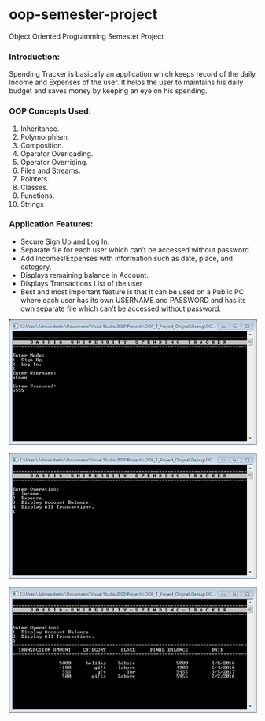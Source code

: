 # oop-semester-project
Object Oriented Programming Semester Project

### Introduction:
Spending Tracker is basically an application which keeps record of the daily Income and Expenses of the user. It helps the user to maintains his daily budget and saves money by keeping an eye on his spending.

### OOP Concepts Used:
1.	Inheritance.
2.	Polymorphism.
3.	Composition.
4.	Operator Overloading.
5.	Operator Overriding.
6.	Files and Streams.
7.	Pointers.
8.	Classes.
9.	Functions.
10. Strings

### Application Features:
* Secure Sign Up and Log In.
* Separate file for each user which can’t be accessed without password.
* Add Incomes/Expenses with information such as date, place, and category.
* Displays remaining balance in Account.
* Displays Transactions List of the user
* Best and most important feature is that it can be used on a Public PC where each user has its own USERNAME and PASSWORD and has its own separate file which can’t be accessed without password. 

![](images/img1.png)

![](images/img2.png)

![](images/img3.png)

